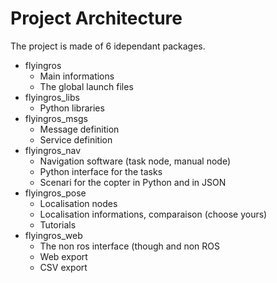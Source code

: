 Project Architecture
===================

The project is made of 6 idependant packages. 

* flyingros
  - Main informations 
  - The global launch files
* flyingros_libs
  - Python libraries 
* flyingros_msgs
  - Message definition 
  - Service definition
* flyingros_nav
  - Navigation software (task node,  manual node)
  - Python interface for the tasks 
  - Scenari for the copter in Python and in JSON
* flyingros_pose
  - Localisation nodes
  - Localisation informations, comparaison (choose yours)
  - Tutorials 
* flyingros_web
  - The non ros interface (though and non ROS 
  - Web export 
  - CSV export 